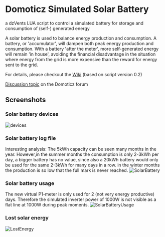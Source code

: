 # Domoticz Simulated Solar Battery
a dzVents LUA script to control a simulated battery for storage and consumption of (self-) generated energy

A solar battery is used to balance energy production and consumption. A battery, or 'accumulator', will dampen both peak energy production and consumption. With a battery 'after the meter', more self-generated energy will remain 'in house', avoiding the financial disadvantage in the situation where energy from the grid is more expensive than the reward for energy sent to the grid.

For details, please checkout the [Wiki](https://github.com/jakenl/domoticz_solarbattery/wiki/Home) (based on script version 0.2)

[Discussion topic](https://www.domoticz.com/forum/viewtopic.php?f=61&t=19971&sid=d140c22fef203ab0d38f86dcb2d26c16) on the Domoticz forum

## Screenshots
### Solar battery devices
![devices](https://user-images.githubusercontent.com/16058266/113413398-e7609a00-93ba-11eb-8399-5ba66eaea13d.JPG)

### Solar battery log file
Interesting analysis: The 5kWh capacity can be seen many months in the year. However,in the summer months the consumption is only 2-3kWh per day, a bigger battery has no value, since also a 20kWh battery would only be used for the same 2-3kWh for many days in a row. in the winter months the production is so low that the full mark is never reached.
![SolarBattery](https://user-images.githubusercontent.com/16058266/113411981-6fdd3b80-93b7-11eb-9ee9-2101f5e86430.JPG)

### Solar battery usage
The new virtual P1-meter is only used for 2 (not very energy productive) days. Therefore the simulated inverter power of 1000W is not visible as a flat line at 1000W during peak moments. 
![SolarBatteryUsage](https://user-images.githubusercontent.com/16058266/113412143-d2363c00-93b7-11eb-8bd6-6ae93dd24833.JPG)

### Lost solar energy
![LostEnergy](https://user-images.githubusercontent.com/16058266/113412186-e7ab6600-93b7-11eb-8006-456eed20006a.JPG)

